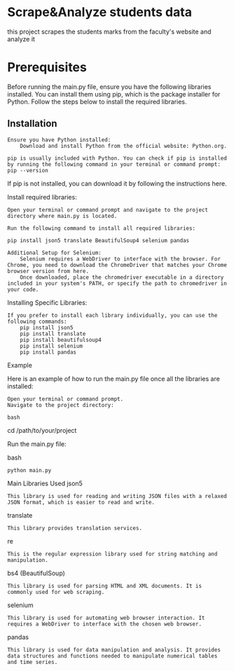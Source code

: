 # Scrape&Analyze students data
this project scrapes the students marks from the faculty's website and analyze it

# Prerequisites
Before running the main.py file, ensure you have the following libraries installed. You can install them using pip, which is the package installer for Python. Follow the steps below to install the required libraries.

## Installation
    Ensure you have Python installed:
        Download and install Python from the official website: Python.org.

    pip is usually included with Python. You can check if pip is installed by running the following command in your terminal or command prompt: pip --version

If pip is not installed, you can download it by following the instructions here.

Install required libraries:

    Open your terminal or command prompt and navigate to the project directory where main.py is located.

    Run the following command to install all required libraries:

    pip install json5 translate BeautifulSoup4 selenium pandas

    Additional Setup for Selenium:
        Selenium requires a WebDriver to interface with the browser. For Chrome, you need to download the ChromeDriver that matches your Chrome browser version from here.
        Once downloaded, place the chromedriver executable in a directory included in your system's PATH, or specify the path to chromedriver in your code.

Installing Specific Libraries:

    If you prefer to install each library individually, you can use the following commands:
        pip install json5
        pip install translate
        pip install beautifulsoup4
        pip install selenium
        pip install pandas

Example

Here is an example of how to run the main.py file once all the libraries are installed:

    Open your terminal or command prompt.
    Navigate to the project directory:

    bash

cd /path/to/your/project

Run the main.py file:

bash

    python main.py

Main Libraries Used
json5

    This library is used for reading and writing JSON files with a relaxed JSON format, which is easier to read and write.

translate

    This library provides translation services.

re

    This is the regular expression library used for string matching and manipulation.

bs4 (BeautifulSoup)

    This library is used for parsing HTML and XML documents. It is commonly used for web scraping.

selenium

    This library is used for automating web browser interaction. It requires a WebDriver to interface with the chosen web browser.

pandas

    This library is used for data manipulation and analysis. It provides data structures and functions needed to manipulate numerical tables and time series.
